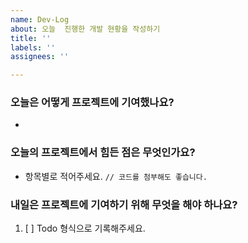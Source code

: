 ```yaml
---
name: Dev-Log
about: 오늘  진행한 개발 현황을 작성하기
title: ''
labels: ''
assignees: ''

---
```


### 오늘은 어떻게 프로젝트에 기여했나요?
* 

### 오늘의 프로젝트에서 힘든 점은 무엇인가요?
*  항목별로 적어주세요.
```// 코드를 첨부해도 좋습니다.```

### 내일은 프로젝트에 기여하기 위해 무엇을 해야 하나요?
1. [ ] Todo 형식으로 기록해주세요.
